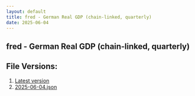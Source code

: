 ```yaml
---
layout: default
title: fred - German Real GDP (chain‑linked, quarterly)
date: 2025-06-04
---
```


## fred - German Real GDP (chain‑linked, quarterly)

<div id="data-table"></div>
<script>
document.addEventListener('DOMContentLoaded', function(){
  SourceTabler($('#data-table'));
});
</script>

## File Versions:
1. [Latest version](./latest.json)
2. [2025-06-04.json](./2025-06-04.json)
